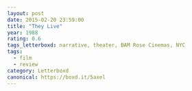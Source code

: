 ```yaml
---
layout: post 
date: 2015-02-20 23:59:00
title: "They Live"
year: 1988
rating: 0.6
tags_letterboxd: narrative, theater, BAM Rose Cinemas, NYC
tags:
  - film
  - review
category: Letterboxd
canonical: https://boxd.it/5axel
---
```

